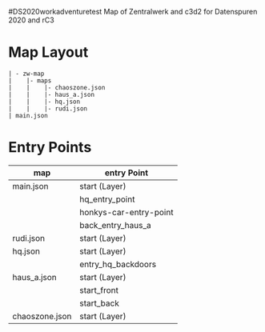 #DS2020workadventuretest
Map of Zentralwerk and c3d2 for Datenspuren 2020 and rC3

# Map Layout
```
| - zw-map
|    |- maps
|    |    |- chaoszone.json
|    |    |- haus_a.json
|    |    |- hq.json
|    |    |- rudi.json
| main.json
```

# Entry Points

| map | entry Point |
| ----|-------------|
| main.json | start (Layer) |
|           | hq_entry_point |
|           | honkys-car-entry-point |
|           | back_entry_haus_a |
| rudi.json | start (Layer) |
| hq.json   | start (Layer) |
|           | entry_hq_backdoors |
| haus_a.json| start (Layer) |
|            | start_front |
|            | start_back |
| chaoszone.json | start (Layer) | 
